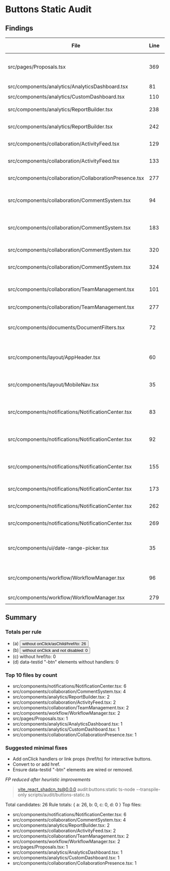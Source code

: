 # Buttons Static Audit

## Findings

| File | Line | Rule | Component | data-testid | aria-label | Text | Snippet |
| --- | --- | --- | --- | --- | --- | --- | --- |
| src/pages/Proposals.tsx | 369 | a | Proposals |  | Proposal actions |  | `<Button variant="ghost" size="sm" aria-label="Proposal actions">` |
| src/components/analytics/AnalyticsDashboard.tsx | 81 | a | AnalyticsDashboard |  |  |  | `<Button variant="outline">` |
| src/components/analytics/CustomDashboard.tsx | 110 | a | CustomDashboard |  |  |  | `<Button>` |
| src/components/analytics/ReportBuilder.tsx | 238 | a | ReportBuilder |  |  |  | `<Button variant="outline" size="sm">` |
| src/components/analytics/ReportBuilder.tsx | 242 | a | ReportBuilder |  |  |  | `<Button variant="outline" size="sm">` |
| src/components/collaboration/ActivityFeed.tsx | 129 | a | ActivityFeed |  |  |  | `<Button variant="outline" size="sm">` |
| src/components/collaboration/ActivityFeed.tsx | 133 | a | ActivityFeed |  |  |  | `<Button variant="outline" size="sm">` |
| src/components/collaboration/CollaborationPresence.tsx | 277 | a | CollaborationPresence |  |  |  | `<Button variant="outline" size="sm">` |
| src/components/collaboration/CommentSystem.tsx | 94 | a | CommentItem |  |  |  | `<Button variant="ghost" size="sm" className="h-6 w-6 p-0">` |
| src/components/collaboration/CommentSystem.tsx | 183 | a | CommentItem |  |  |  | `<Button variant="ghost" size="sm" className="h-6 px-2">` |
| src/components/collaboration/CommentSystem.tsx | 320 | a | CommentSystem |  |  |  | `<Button variant="outline" size="sm">` |
| src/components/collaboration/CommentSystem.tsx | 324 | a | CommentSystem |  |  |  | `<Button variant="outline" size="sm">` |
| src/components/collaboration/TeamManagement.tsx | 101 | a | TeamCard |  |  |  | `<Button variant="ghost" size="sm" className="h-8 w-8 p-0">` |
| src/components/collaboration/TeamManagement.tsx | 277 | a | TeamManagement |  |  |  | `<Button>` |
| src/components/documents/DocumentFilters.tsx | 72 | a | DocumentFilters |  |  |  | `<Button variant="outline" className={cn( "relative", hasActiveFilters && "border-primary" )}>` |
| src/components/layout/AppHeader.tsx | 60 | a | AppHeader |  |  |  | `<Button variant="ghost" className="relative h-9 w-9 rounded-full">` |
| src/components/layout/MobileNav.tsx | 35 | a | MobileNav |  |  |  | `<Button variant="ghost" size="sm" className="md:hidden h-9 w-9 p-0" >` |
| src/components/notifications/NotificationCenter.tsx | 83 | a | NotificationItem |  |  |  | `<Button variant="link" size="sm" className="h-auto p-0 text-xs">` |
| src/components/notifications/NotificationCenter.tsx | 92 | a | NotificationItem |  |  |  | `<Button variant="ghost" size="sm" className="h-8 w-8 p-0">` |
| src/components/notifications/NotificationCenter.tsx | 155 | a | NotificationCenter |  |  |  | `<Button variant="ghost" size="sm" className="h-9 w-9 p-0 relative">` |
| src/components/notifications/NotificationCenter.tsx | 173 | a | NotificationCenter |  |  |  | `<Button variant="outline" size="sm">` |
| src/components/notifications/NotificationCenter.tsx | 262 | a | NotificationCenter |  |  |  | `<Button variant="outline" size="sm">` |
| src/components/notifications/NotificationCenter.tsx | 269 | a | NotificationCenter |  |  |  | `<Button variant="outline" size="sm">` |
| src/components/ui/date-range-picker.tsx | 35 | a | DatePickerWithRange |  |  |  | `<Button id="date" variant={"outline"} className={cn( "w-[300px] justify-start text-left font-normal"` |
| src/components/workflow/WorkflowManager.tsx | 96 | a | WorkflowCard |  |  |  | `<Button variant="ghost" size="sm" className="h-8 w-8 p-0">` |
| src/components/workflow/WorkflowManager.tsx | 279 | a | WorkflowManager |  |  |  | `<Button variant="outline">` |

## Summary

### Totals per rule
- (a) <Button> without onClick/asChild/href/to: 26
- (b) <button> without onClick and not disabled: 0
- (c) <a role="button"> without href/to: 0
- (d) data-testid "-btn" elements without handlers: 0

### Top 10 files by count
- src/components/notifications/NotificationCenter.tsx: 6
- src/components/collaboration/CommentSystem.tsx: 4
- src/components/analytics/ReportBuilder.tsx: 2
- src/components/collaboration/ActivityFeed.tsx: 2
- src/components/collaboration/TeamManagement.tsx: 2
- src/components/workflow/WorkflowManager.tsx: 2
- src/pages/Proposals.tsx: 1
- src/components/analytics/AnalyticsDashboard.tsx: 1
- src/components/analytics/CustomDashboard.tsx: 1
- src/components/collaboration/CollaborationPresence.tsx: 1

### Suggested minimal fixes
- Add onClick handlers or link props (href/to) for interactive buttons.
- Convert <a role="button"> to <Link to="..."> or add href.
- Ensure data-testid "-btn" elements are wired or removed.

*FP reduced after heuristic improvements*

> vite_react_shadcn_ts@0.0.0 audit:buttons:static
> ts-node --transpile-only scripts/audit/buttons-static.ts

Total candidates: 26
Rule totals: { a: 26, b: 0, c: 0, d: 0 }
Top files:
- src/components/notifications/NotificationCenter.tsx: 6
- src/components/collaboration/CommentSystem.tsx: 4
- src/components/analytics/ReportBuilder.tsx: 2
- src/components/collaboration/ActivityFeed.tsx: 2
- src/components/collaboration/TeamManagement.tsx: 2
- src/components/workflow/WorkflowManager.tsx: 2
- src/pages/Proposals.tsx: 1
- src/components/analytics/AnalyticsDashboard.tsx: 1
- src/components/analytics/CustomDashboard.tsx: 1
- src/components/collaboration/CollaborationPresence.tsx: 1
